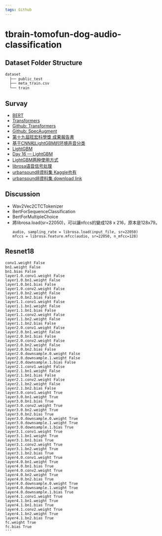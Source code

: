 ```yaml
---
tags: Github
---
```


# tbrain-tomofun-dog-audio-classification
## Dataset Folder Structure
```bash
dataset
  ├── public_test
  ├── meta_train.csv
  └── train
```

## Survay
- [BERT](https://paperswithcode.com/method/bert)
- [Transformers](https://huggingface.co/transformers/)
- [Github: Transformers](https://github.com/huggingface/transformers)
- [Github: SpecAugment](https://github.com/DemisEom/SpecAugment)
- [第十九屆旺宏科學獎 成果報告書](https://www.mxeduc.org.tw/scienceaward/history/projectDoc/19th/doc/SA19-226_final.pdf)
- [基于CNN和LightGBM的环境声音分类](https://www.hanspub.org/journal/PaperInformation.aspx?PaperID=32564&#f5)
- [LightGBM](https://github.com/microsoft/LightGBM)
- [Day 16 — LightGBM](https://medium.com/@falconives/day-16-lightgbm-aa447494a763)
- [LightGBM两种使用方式](https://www.cnblogs.com/chenxiangzhen/p/10894306.html)
- [librosa语音信号处理](https://www.cnblogs.com/LXP-Never/p/11561355.html)
- [urbansound8資料集 Kaggle也有](https://urbansounddataset.weebly.com/urbansound8k.html)
- [urbansound8資料集 download link](https://zenodo.org/record/1203745/files/UrbanSound8K.tar.gz)
## Discussion
- Wav2Vec2CTCTokenizer
- BertForSequenceClassification
- BertForMultipleChoice
- 將librosa.load(sr=22050)，可以讓nfccs的變成128 x 216，原本是128x79。
	```python=
	audio, sampling_rate = librosa.load(input_file, sr=22050)
	mfccs = librosa.feature.mfcc(audio, sr=22050, n_mfcc=128)
	```

## Resnet18
```
conv1.weight False
bn1.weight False
bn1.bias False
layer1.0.conv1.weight False
layer1.0.bn1.weight False
layer1.0.bn1.bias False
layer1.0.conv2.weight False
layer1.0.bn2.weight False
layer1.0.bn2.bias False
layer1.1.conv1.weight False
layer1.1.bn1.weight False
layer1.1.bn1.bias False
layer1.1.conv2.weight False
layer1.1.bn2.weight False
layer1.1.bn2.bias False
layer2.0.conv1.weight False
layer2.0.bn1.weight False
layer2.0.bn1.bias False
layer2.0.conv2.weight False
layer2.0.bn2.weight False
layer2.0.bn2.bias False
layer2.0.downsample.0.weight False
layer2.0.downsample.1.weight False
layer2.0.downsample.1.bias False
layer2.1.conv1.weight False
layer2.1.bn1.weight False
layer2.1.bn1.bias False
layer2.1.conv2.weight False
layer2.1.bn2.weight False
layer2.1.bn2.bias False
layer3.0.conv1.weight True
layer3.0.bn1.weight True
layer3.0.bn1.bias True
layer3.0.conv2.weight True
layer3.0.bn2.weight True
layer3.0.bn2.bias True
layer3.0.downsample.0.weight True
layer3.0.downsample.1.weight True
layer3.0.downsample.1.bias True
layer3.1.conv1.weight True
layer3.1.bn1.weight True
layer3.1.bn1.bias True
layer3.1.conv2.weight True
layer3.1.bn2.weight True
layer3.1.bn2.bias True
layer4.0.conv1.weight True
layer4.0.bn1.weight True
layer4.0.bn1.bias True
layer4.0.conv2.weight True
layer4.0.bn2.weight True
layer4.0.bn2.bias True
layer4.0.downsample.0.weight True
layer4.0.downsample.1.weight True
layer4.0.downsample.1.bias True
layer4.1.conv1.weight True
layer4.1.bn1.weight True
layer4.1.bn1.bias True
layer4.1.conv2.weight True
layer4.1.bn2.weight True
layer4.1.bn2.bias True
fc.weight True
fc.bias True
'''